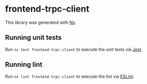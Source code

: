 # frontend-trpc-client

This library was generated with [Nx](https://nx.dev).

## Running unit tests

Run `nx test frontend-trpc-client` to execute the unit tests via [Jest](https://jestjs.io).

## Running lint

Run `nx lint frontend-trpc-client` to execute the lint via [ESLint](https://eslint.org/).
